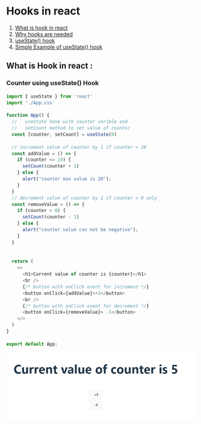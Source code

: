 # Hooks in react

1. [What is hook in react](#what-is-hook-in-react)
2. [Why hooks are needed](#why-hooks-are-needed)
3. [useState() hook](#useState-hook)
4. [Simple Example of useState() hook](#Simple-Example-of-useState-hook)

## What is Hook in react : 


### Counter using useState() Hook
```javascript
import { useState } from 'react'
import './App.css'

function App() {
  //   useState hook with counter varible and 
  //   setCount method to set value of counter
  const [counter, setCount] = useState(0)

  // increment value of counter by 1 if counter < 20 
  const addValue = () => {
    if (counter <= 19) {
      setCount(counter + 1)
    } else {
      alert("counter max value is 20");
    }
  }
  // decrement value of counter by 1 if counter > 0 only
  const removeValue = () => {
    if (counter > 0) {
      setCount(counter - 1)
    } else {
      alert("counter value can not be negative");
    }
  }


  return (
    <>
      <h1>Current value of counter is {counter}</h1>
      <br />
      {/* button with onClick event for increment */}   
      <button onClick={addValue}>+1</button>
      <br />
      {/* button with onClick event for decrement */}   
      <button onClick={removeValue}> -1</button>
    </>
  )
}

export default App;

```
![counter](../assets/counter.png)